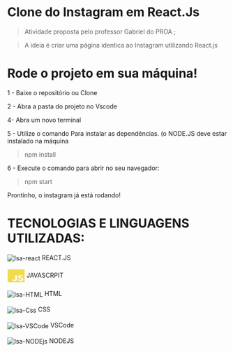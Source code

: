 #   Clone do Instagram em React.Js

> Atividade proposta pelo professor Gabriel do PROA ;

> A ideia é criar uma página identica ao Instagram utilizando React.js



# Rode o projeto em sua máquina! 

1 - Baixe o repositório ou Clone

2 - Abra a pasta do projeto no Vscode

4- Abra um novo terminal

5 - Utilize o comando Para instalar as dependências. (o NODE.JS deve estar instalado na máquina
> npm install 

6 - Execute o comando para abrir no seu navegador: 
> npm start

Prontinho, o instagram já está rodando!

# TECNOLOGIAS E LINGUAGENS UTILIZADAS:

 <img align="center" alt="Isa-react" height="30" width="40" src="https://cdn.jsdelivr.net/gh/devicons/devicon/icons/react/react-original.svg"/> REACT.JS
 <br><br>
 <img align="center" alt="Js" height="30" width="40" src="https://raw.githubusercontent.com/devicons/devicon/master/icons/javascript/javascript-plain.svg"> JAVASCRPIT
 <br><br>
 <img align="center" alt="Isa-HTML" height="30" width="40" src="https://cdn.jsdelivr.net/gh/devicons/devicon/icons/html5/html5-original.svg"/> HTML
 <br><br>
 <img align="center" alt="Isa-Css" height="30" width="40" src="https://cdn.jsdelivr.net/gh/devicons/devicon/icons/css3/css3-original.svg"/> CSS
  <br><br>
 <img align="center" alt="Isa-VSCode" height="30" width="40" src="https://img.icons8.com/color/96/000000/visual-studio-code-2019.png"/> VSCode
 <br><br>
 <img align="center" alt="Isa-NODEjs" height="30" width="40"  src="https://img.icons8.com/windows/32/000000/nodejs.png"> NODEJS


